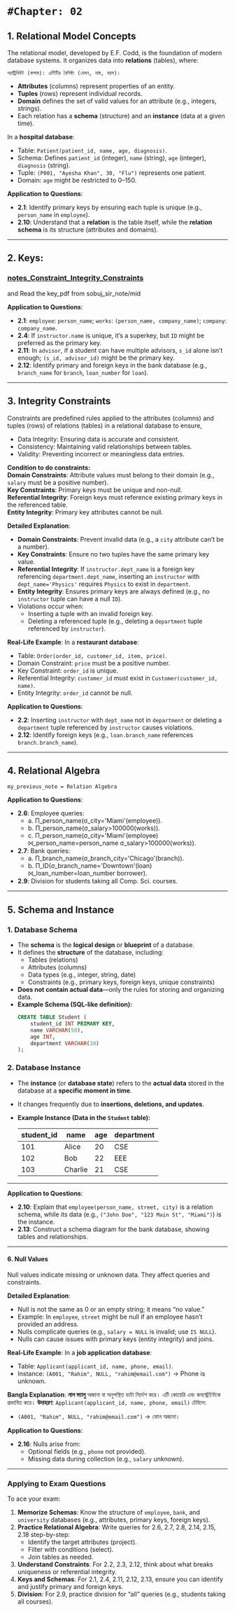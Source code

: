 
# `#Chapter: 02`

## 1. Relational Model Concepts
The relational model, developed by E.F. Codd, is the foundation of modern database systems. It organizes data into **relations** (tables), where:

`অ্যাট্রিবিউট (কলাম): এন্টিটির বৈশিষ্ট্য (যেমন, নাম, বয়স)।`
- **Attributes** (columns) represent properties of an entity.
- **Tuples** (rows) represent individual records.
- **Domain** defines the set of valid values for an attribute (e.g., integers, strings).
- Each relation has a **schema** (structure) and an **instance** (data at a given time).

In a **hospital database**:
- Table: `Patient(patient_id, name, age, diagnosis)`.
- Schema: Defines `patient_id` (integer), `name` (string), `age` (integer), `diagnosis` (string).
- Tuple: `(P001, "Ayesha Khan", 30, "Flu")` represents one patient.
- Domain: `age` might be restricted to 0–150.


**Application to Questions**:
- **2.1**: Identify primary keys by ensuring each tuple is unique (e.g., `person_name` in `employee`).
- **2.10**: Understand that a **relation** is the table itself, while the **relation schema** is its structure (attributes and domains).

---

## 2. Keys:

### [notes_Constraint_Integrity_Constraints](https://yasinarafat.gitbook.io/mynotes/dbms/rdbms-and-mysql)
and  Read the key_pdf from sobuj_sir_note/mid

**Application to Questions**:
- **2.1**: `employee`: `person_name`; `works`: `(person_name, company_name)`; `company`: `company_name`.
- **2.4**: If `instructor.name` is unique, it’s a superkey, but `ID` might be preferred as the primary key.
- **2.11**: In `advisor`, if a student can have multiple advisors, `s_id` alone isn’t enough; `(s_id, advisor_id)` might be the primary key.
- **2.12**: Identify primary and foreign keys in the bank database (e.g., `branch_name` for `branch`, `loan_number` for `loan`).

---

## 3. Integrity Constraints
Constraints are predefined rules applied to the attributes (columns) and tuples (rows) of relations (tables) in a relational database to ensure,
- Data Integrity: Ensuring data is accurate and consistent.
- Consistency: Maintaining valid relationships between tables.
- Validity: Preventing incorrect or meaningless data entries.

**Condition to do constraints:** <br>
**Domain Constraints**: Attribute values must belong to their domain (e.g., `salary` must be a positive number). <br>
**Key Constraints**: Primary keys must be unique and non-null. <br>
**Referential Integrity**: Foreign keys must reference existing primary keys in the referenced table. <br>
**Entity Integrity**: Primary key attributes cannot be null. <br>

**Detailed Explanation**: <br>
- **Domain Constraints**: Prevent invalid data (e.g., a `city` attribute can’t be a number).
- **Key Constraints**: Ensure no two tuples have the same primary key value.
- **Referential Integrity**: If `instructor.dept_name` is a foreign key referencing `department.dept_name`, inserting an `instructor` with `dept_name='Physics'` requires `Physics` to exist in `department`.
- **Entity Integrity**: Ensures primary keys are always defined (e.g., no `instructor` tuple can have a null `ID`).
- Violations occur when:
  - Inserting a tuple with an invalid foreign key.
  - Deleting a referenced tuple (e.g., deleting a `department` tuple referenced by `instructor`).

**Real-Life Example**:
In a **restaurant database**:
- Table: `Order(order_id, customer_id, item, price)`.
- Domain Constraint: `price` must be a positive number.
- Key Constraint: `order_id` is unique.
- Referential Integrity: `customer_id` must exist in `Customer(customer_id, name)`.
- Entity Integrity: `order_id` cannot be null.

**Application to Questions**:
- **2.2**: Inserting `instructor` with `dept_name` not in `department` or deleting a `department` tuple referenced by `instructor` causes violations.
- **2.12**: Identify foreign keys (e.g., `loan.branch_name` references `branch.branch_name`).

---

## 4. Relational Algebra

`my_previous_note = Relation Algebra`

**Application to Questions**:
- **2.6**: Employee queries:
  - a. Π_person_name(σ_city='Miami'(employee)).
  - b. Π_person_name(σ_salary>100000(works)).
  - c. Π_person_name(σ_city='Miami'(employee) ⨝_person_name=person_name σ_salary>100000(works)).
- **2.7**: Bank queries:
  - a. Π_branch_name(σ_branch_city='Chicago'(branch)).
  - b. Π_ID(σ_branch_name='Downtown'(loan) ⨝_loan_number=loan_number borrower).
- **2.9**: Division for students taking all Comp. Sci. courses.

---

## 5. Schema and Instance 

### **1. Database Schema**  
- The **schema** is the **logical design** or **blueprint** of a database.  
- It defines the **structure** of the database, including:  
  - Tables (relations)  
  - Attributes (columns)  
  - Data types (e.g., integer, string, date)  
  - Constraints (e.g., primary keys, foreign keys, unique constraints)  
- **Does not contain actual data**—only the rules for storing and organizing data.  
- **Example Schema (SQL-like definition):**  
  ```sql
  CREATE TABLE Student (
      student_id INT PRIMARY KEY,
      name VARCHAR(50),
      age INT,
      department VARCHAR(30)
  );
  ```

### **2. Database Instance**  
- The **instance** (or **database state**) refers to the **actual data** stored in the database at a **specific moment in time**.  
- It changes frequently due to **insertions, deletions, and updates**.  
- **Example Instance (Data in the `Student` table):**  

  | student_id | name    | age | department |
  |------------|---------|-----|------------|
  | 101        | Alice   | 20  | CSE        |
  | 102        | Bob     | 22  | EEE        |
  | 103        | Charlie | 21  | CSE        |



---



**Application to Questions**:
- **2.10**: Explain that `employee(person_name, street, city)` is a relation schema, while its data (e.g., `("John Doe", "123 Main St", "Miami")`) is the instance.
- **2.13**: Construct a schema diagram for the bank database, showing tables and relationships.

---

#### 6. Null Values
Null values indicate missing or unknown data. They affect queries and constraints.

**Detailed Explanation**:
- Null is not the same as 0 or an empty string; it means “no value.”
- Example: In `employee`, `street` might be null if an employee hasn’t provided an address.
- Nulls complicate queries (e.g., `salary = NULL` is invalid; use `IS NULL`).
- Nulls can cause issues with primary keys (entity integrity) and joins.

**Real-Life Example**:
In a **job application database**:
- Table: `Applicant(applicant_id, name, phone, email)`.
- Instance: `(A001, "Rahim", NULL, "rahim@email.com")` → Phone is unknown.

**Bangla Explanation**:
**নাল ভ্যালু** অজানা বা অনুপস্থিত ডাটা নির্দেশ করে। এটি কোয়েরি এবং কনস্ট্রেইন্টকে প্রভাবিত করে।
**উদাহরণ**: `Applicant(applicant_id, name, phone, email)` টেবিলে:
- `(A001, "Rahim", NULL, "rahim@email.com")` → ফোন অজানা।

**Application to Questions**:
- **2.16**: Nulls arise from:
  - Optional fields (e.g., `phone` not provided).
  - Missing data during collection (e.g., `salary` unknown).

---

### Applying to Exam Questions
To ace your exam:
1. **Memorize Schemas**: Know the structure of `employee`, `bank`, and `university` databases (e.g., attributes, primary keys, foreign keys).
2. **Practice Relational Algebra**: Write queries for 2.6, 2.7, 2.8, 2.14, 2.15, 2.18 step-by-step:
   - Identify the target attributes (project).
   - Filter with conditions (select).
   - Join tables as needed.
3. **Understand Constraints**: For 2.2, 2.3, 2.12, think about what breaks uniqueness or referential integrity.
4. **Keys and Schemas**: For 2.1, 2.4, 2.11, 2.12, 2.13, ensure you can identify and justify primary and foreign keys.
5. **Division**: For 2.9, practice division for “all” queries (e.g., students taking all courses).

